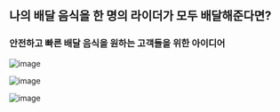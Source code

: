 ## 나의 배달 음식을 한 명의 라이더가 모두 배달해준다면?

### 안전하고 빠른 배달 음식을 원하는 고객들을 위한 아이디어
![image](https://github.com/chaelink/MyEat/assets/92051742/368b362e-c910-4d20-9a12-cfa0717ddefc)

![image](https://github.com/chaelink/MyEat/assets/92051742/71a15f09-13d4-4b75-a77f-25b82a5adca5)

![image](https://github.com/chaelink/MyEat/assets/92051742/7e522ccd-4219-44a0-9a7e-b552ea37c2fe)
